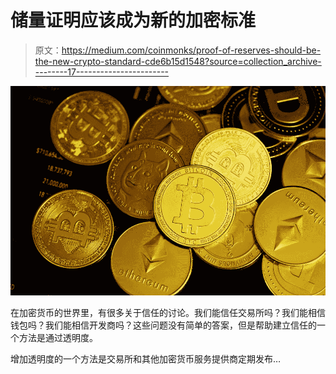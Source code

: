 # 储量证明应该成为新的加密标准

> 原文：<https://medium.com/coinmonks/proof-of-reserves-should-be-the-new-crypto-standard-cde6b15d1548?source=collection_archive---------17----------------------->

![](img/820f37d12c0bbe35f325e0b402b5374d.png)

在加密货币的世界里，有很多关于信任的讨论。我们能信任交易所吗？我们能相信钱包吗？我们能相信开发商吗？这些问题没有简单的答案，但是帮助建立信任的一个方法是通过透明度。

增加透明度的一个方法是交易所和其他加密货币服务提供商定期发布…